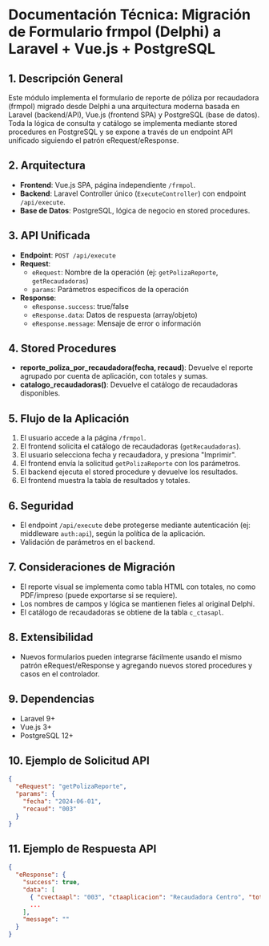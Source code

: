 # Documentación Técnica: Migración de Formulario frmpol (Delphi) a Laravel + Vue.js + PostgreSQL

## 1. Descripción General
Este módulo implementa el formulario de reporte de póliza por recaudadora (frmpol) migrado desde Delphi a una arquitectura moderna basada en Laravel (backend/API), Vue.js (frontend SPA) y PostgreSQL (base de datos). Toda la lógica de consulta y catálogo se implementa mediante stored procedures en PostgreSQL y se expone a través de un endpoint API unificado siguiendo el patrón eRequest/eResponse.

## 2. Arquitectura
- **Frontend**: Vue.js SPA, página independiente `/frmpol`.
- **Backend**: Laravel Controller único (`ExecuteController`) con endpoint `/api/execute`.
- **Base de Datos**: PostgreSQL, lógica de negocio en stored procedures.

## 3. API Unificada
- **Endpoint**: `POST /api/execute`
- **Request**:
  - `eRequest`: Nombre de la operación (ej: `getPolizaReporte`, `getRecaudadoras`)
  - `params`: Parámetros específicos de la operación
- **Response**:
  - `eResponse.success`: true/false
  - `eResponse.data`: Datos de respuesta (array/objeto)
  - `eResponse.message`: Mensaje de error o información

## 4. Stored Procedures
- **reporte_poliza_por_recaudadora(fecha, recaud)**: Devuelve el reporte agrupado por cuenta de aplicación, con totales y sumas.
- **catalogo_recaudadoras()**: Devuelve el catálogo de recaudadoras disponibles.

## 5. Flujo de la Aplicación
1. El usuario accede a la página `/frmpol`.
2. El frontend solicita el catálogo de recaudadoras (`getRecaudadoras`).
3. El usuario selecciona fecha y recaudadora, y presiona "Imprimir".
4. El frontend envía la solicitud `getPolizaReporte` con los parámetros.
5. El backend ejecuta el stored procedure y devuelve los resultados.
6. El frontend muestra la tabla de resultados y totales.

## 6. Seguridad
- El endpoint `/api/execute` debe protegerse mediante autenticación (ej: middleware `auth:api`), según la política de la aplicación.
- Validación de parámetros en el backend.

## 7. Consideraciones de Migración
- El reporte visual se implementa como tabla HTML con totales, no como PDF/impreso (puede exportarse si se requiere).
- Los nombres de campos y lógica se mantienen fieles al original Delphi.
- El catálogo de recaudadoras se obtiene de la tabla `c_ctasapl`.

## 8. Extensibilidad
- Nuevos formularios pueden integrarse fácilmente usando el mismo patrón eRequest/eResponse y agregando nuevos stored procedures y casos en el controlador.

## 9. Dependencias
- Laravel 9+
- Vue.js 3+
- PostgreSQL 12+

## 10. Ejemplo de Solicitud API
```json
{
  "eRequest": "getPolizaReporte",
  "params": {
    "fecha": "2024-06-01",
    "recaud": "003"
  }
}
```

## 11. Ejemplo de Respuesta API
```json
{
  "eResponse": {
    "success": true,
    "data": [
      { "cvectaapl": "003", "ctaaplicacion": "Recaudadora Centro", "totpar": 12, "suma": 15000.00 },
      ...
    ],
    "message": ""
  }
}
```
